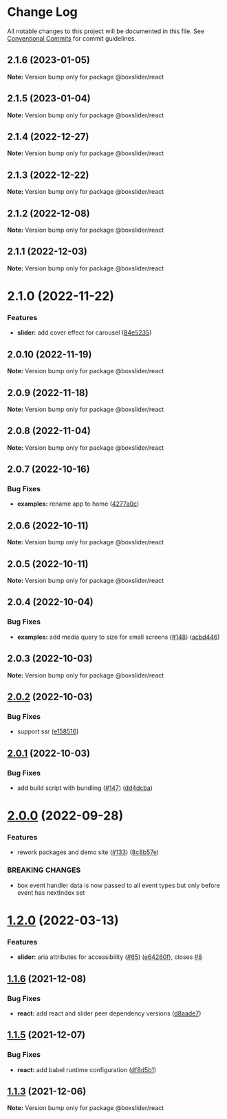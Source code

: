 # Change Log

All notable changes to this project will be documented in this file.
See [Conventional Commits](https://conventionalcommits.org) for commit guidelines.

## 2.1.6 (2023-01-05)

**Note:** Version bump only for package @boxslider/react

## 2.1.5 (2023-01-04)

**Note:** Version bump only for package @boxslider/react

## 2.1.4 (2022-12-27)

**Note:** Version bump only for package @boxslider/react

## 2.1.3 (2022-12-22)

**Note:** Version bump only for package @boxslider/react

## 2.1.2 (2022-12-08)

**Note:** Version bump only for package @boxslider/react

## 2.1.1 (2022-12-03)

**Note:** Version bump only for package @boxslider/react

# 2.1.0 (2022-11-22)

### Features

- **slider:** add cover effect for carousel ([84e5235](https://github.com/boxslider/slider/packages/react/commit/84e523555ff9c03e591f71417115b837a9147c57))

## 2.0.10 (2022-11-19)

**Note:** Version bump only for package @boxslider/react

## 2.0.9 (2022-11-18)

**Note:** Version bump only for package @boxslider/react

## 2.0.8 (2022-11-04)

**Note:** Version bump only for package @boxslider/react

## 2.0.7 (2022-10-16)

### Bug Fixes

- **examples:** rename app to home ([4277a0c](https://github.com/boxslider/slider/packages/react/commit/4277a0c909b439884c9ef10e7652e46112d27cc6))

## 2.0.6 (2022-10-11)

**Note:** Version bump only for package @boxslider/react

## 2.0.5 (2022-10-11)

**Note:** Version bump only for package @boxslider/react

## 2.0.4 (2022-10-04)

### Bug Fixes

- **examples:** add media query to size for small screens ([#148](https://github.com/boxslider/slider/packages/react/issues/148)) ([acbd446](https://github.com/boxslider/slider/packages/react/commit/acbd446404fdc1f4a71fba75c2bdc3f1850f561e))

## 2.0.3 (2022-10-03)

**Note:** Version bump only for package @boxslider/react

## [2.0.2](https://github.com/boxslider/slider/packages/react/compare/v2.0.1...v2.0.2) (2022-10-03)

### Bug Fixes

- support ssr ([e158516](https://github.com/boxslider/slider/packages/react/commit/e15851650b72ed6db4a5657e9ef11384af898b66))

## [2.0.1](https://github.com/boxslider/slider/packages/react/compare/v2.0.0...v2.0.1) (2022-10-03)

### Bug Fixes

- add build script with bundling ([#147](https://github.com/boxslider/slider/packages/react/issues/147)) ([dd4dcba](https://github.com/boxslider/slider/packages/react/commit/dd4dcbaf2d4828574902731ad011863683553952))

# [2.0.0](https://github.com/boxslider/slider/packages/react/compare/v1.2.0...v2.0.0) (2022-09-28)

### Features

- rework packages and demo site ([#133](https://github.com/boxslider/slider/packages/react/issues/133)) ([8c8b57e](https://github.com/boxslider/slider/packages/react/commit/8c8b57e8b3bc4538249ca2a09a0d6045701712b5))

### BREAKING CHANGES

- box event handler data is now passed to all event types but only before event has nextIndex set

# [1.2.0](https://github.com/boxslider/slider/packages/react/compare/v1.1.6...v1.2.0) (2022-03-13)

### Features

- **slider:** aria attributes for accessibility ([#65](https://github.com/boxslider/slider/packages/react/issues/65)) ([e64260f](https://github.com/boxslider/slider/packages/react/commit/e64260f83e6b2cbb8a1cb76979cd4d52b146cf56)), closes [#8](https://github.com/boxslider/slider/packages/react/issues/8)

## [1.1.6](https://github.com/boxslider/slider/packages/react/compare/v1.1.5...v1.1.6) (2021-12-08)

### Bug Fixes

- **react:** add react and slider peer dependency versions ([d8aade7](https://github.com/boxslider/slider/packages/react/commit/d8aade7692518c467d20c36c7638261ec46bf3e0))

## [1.1.5](https://github.com/boxslider/slider/packages/react/compare/v1.1.4...v1.1.5) (2021-12-07)

### Bug Fixes

- **react:** add babel runtime configuration ([df8d5b1](https://github.com/boxslider/slider/packages/react/commit/df8d5b1d35ad419fe7b4b0d5f1da26f243267ecf))

## [1.1.3](https://github.com/boxslider/slider/packages/react/compare/v1.1.2...v1.1.3) (2021-12-06)

**Note:** Version bump only for package @boxslider/react

